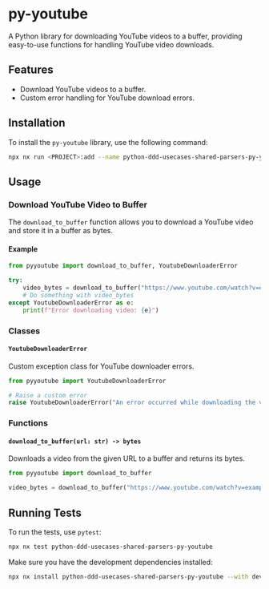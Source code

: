 # py-youtube

A Python library for downloading YouTube videos to a buffer, providing easy-to-use functions for handling YouTube video downloads.

## Features

- Download YouTube videos to a buffer.
- Custom error handling for YouTube download errors.

## Installation

To install the `py-youtube` library, use the following command:

```bash
npx nx run <PROJECT>:add --name python-ddd-usecases-shared-parsers-py-youtube --local
```

## Usage

### Download YouTube Video to Buffer

The `download_to_buffer` function allows you to download a YouTube video and store it in a buffer as bytes.

#### Example

```python
from pyyoutube import download_to_buffer, YoutubeDownloaderError

try:
    video_bytes = download_to_buffer("https://www.youtube.com/watch?v=example_video_id")
    # Do something with video_bytes
except YoutubeDownloaderError as e:
    print(f"Error downloading video: {e}")
```

### Classes

#### `YoutubeDownloaderError`

Custom exception class for YouTube downloader errors.

```python
from pyyoutube import YoutubeDownloaderError

# Raise a custom error
raise YoutubeDownloaderError("An error occurred while downloading the video")
```

### Functions

#### `download_to_buffer(url: str) -> bytes`

Downloads a video from the given URL to a buffer and returns its bytes.

```python
from pyyoutube import download_to_buffer

video_bytes = download_to_buffer("https://www.youtube.com/watch?v=example_video_id")
```

## Running Tests

To run the tests, use `pytest`:

```sh
npx nx test python-ddd-usecases-shared-parsers-py-youtube
```

Make sure you have the development dependencies installed:

```sh
npx nx install python-ddd-usecases-shared-parsers-py-youtube --with dev
```
